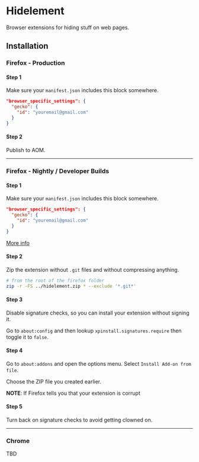 # Hidelement

Browser extensions for hiding stuff on web pages.

## Installation

### Firefox - Production

#### Step 1

Make sure your `manifest.json` includes this block somewhere.

```json
"browser_specific_settings": {
  "gecko": {
    "id": "youremail@gmail.com"
  }
}
```

#### Step 2

Publish to AOM.

-----

### Firefox - Nightly / Developer Builds

#### Step 1

Make sure your `manifest.json` includes this block somewhere.

```json
"browser_specific_settings": {
  "gecko": {
    "id": "youremail@gmail.com"
  }
}
```

[More info](https://developer.mozilla.org/en-US/docs/Mozilla/Add-ons/WebExtensions/manifest.json/browser_specific_settings)

#### Step 2

Zip the extension without `.git` files and without compressing anything.

```bash
# from the root of the firefox folder
zip -r -FS ../hidelement.zip * --exclude '*.git*'
```

#### Step 3

Disable signature checks, so you can install your extension without signing it.

Go to `about:config` and then lookup `xpinstall.signatures.require` then toggle it to `false`.

#### Step 4

Go to `about:addons` and open the options menu. Select `Install Add-on from file`.

Choose the ZIP file you created earlier.

**NOTE**: If Firefox tells you that your extension is corrupt

#### Step 5

Turn back on signature checks to avoid getting clowned on.

<p/>

------

### Chrome

TBD

